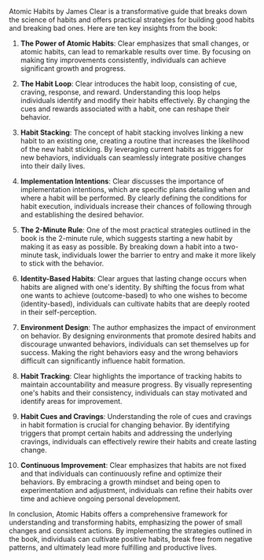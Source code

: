 Atomic Habits by James Clear is a transformative guide that breaks down the science of habits and offers practical strategies for building good habits and breaking bad ones. Here are ten key insights from the book:

1. **The Power of Atomic Habits**: Clear emphasizes that small changes, or atomic habits, can lead to remarkable results over time. By focusing on making tiny improvements consistently, individuals can achieve significant growth and progress.

2. **The Habit Loop**: Clear introduces the habit loop, consisting of cue, craving, response, and reward. Understanding this loop helps individuals identify and modify their habits effectively. By changing the cues and rewards associated with a habit, one can reshape their behavior.

3. **Habit Stacking**: The concept of habit stacking involves linking a new habit to an existing one, creating a routine that increases the likelihood of the new habit sticking. By leveraging current habits as triggers for new behaviors, individuals can seamlessly integrate positive changes into their daily lives.

4. **Implementation Intentions**: Clear discusses the importance of implementation intentions, which are specific plans detailing when and where a habit will be performed. By clearly defining the conditions for habit execution, individuals increase their chances of following through and establishing the desired behavior.

5. **The 2-Minute Rule**: One of the most practical strategies outlined in the book is the 2-minute rule, which suggests starting a new habit by making it as easy as possible. By breaking down a habit into a two-minute task, individuals lower the barrier to entry and make it more likely to stick with the behavior.

6. **Identity-Based Habits**: Clear argues that lasting change occurs when habits are aligned with one's identity. By shifting the focus from what one wants to achieve (outcome-based) to who one wishes to become (identity-based), individuals can cultivate habits that are deeply rooted in their self-perception.

7. **Environment Design**: The author emphasizes the impact of environment on behavior. By designing environments that promote desired habits and discourage unwanted behaviors, individuals can set themselves up for success. Making the right behaviors easy and the wrong behaviors difficult can significantly influence habit formation.

8. **Habit Tracking**: Clear highlights the importance of tracking habits to maintain accountability and measure progress. By visually representing one's habits and their consistency, individuals can stay motivated and identify areas for improvement.

9. **Habit Cues and Cravings**: Understanding the role of cues and cravings in habit formation is crucial for changing behavior. By identifying triggers that prompt certain habits and addressing the underlying cravings, individuals can effectively rewire their habits and create lasting change.

10. **Continuous Improvement**: Clear emphasizes that habits are not fixed and that individuals can continuously refine and optimize their behaviors. By embracing a growth mindset and being open to experimentation and adjustment, individuals can refine their habits over time and achieve ongoing personal development.

In conclusion, Atomic Habits offers a comprehensive framework for understanding and transforming habits, emphasizing the power of small changes and consistent actions. By implementing the strategies outlined in the book, individuals can cultivate positive habits, break free from negative patterns, and ultimately lead more fulfilling and productive lives.